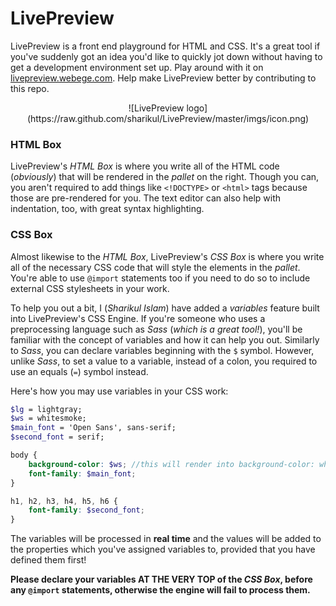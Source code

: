 # LivePreview
LivePreview is a front end playground for HTML and CSS. It's a great tool if you've suddenly got an idea you'd like to quickly jot down without having to get a development environment set up. Play around with it on <a href="http://livepreview.webege.com">livepreview.webege.com</a>. Help make LivePreview better by contributing to this repo. 

<center>
![LivePreview logo](https://raw.github.com/sharikul/LivePreview/master/imgs/icon.png)
</center>

### HTML Box
LivePreview's _HTML Box_ is where you write all of the HTML code (<em>obviously</em>) that will be rendered in the _pallet_ on the right. Though you can, you aren't required to add things like `<!DOCTYPE>` or `<html>` tags because those are pre-rendered for you. The text editor can also help with indentation, too, with great syntax highlighting.

### CSS Box
Almost likewise to the _HTML Box_, LivePreview's _CSS Box_ is where you write all of the necessary CSS code that will style the elements in the _pallet_. You're able to use `@import` statements too if you need to do so to include external CSS stylesheets in your work.  

To help you out a bit, I (<em>Sharikul Islam</em>) have added a _variables_ feature built into LivePreview's CSS Engine. If you're someone who uses a preprocessing language such as _Sass_ (<em>which is a great tool!</em>), you'll be familiar with the concept of variables and how it can help you out. Similarly to _Sass_, you can declare variables beginning with the `$` symbol. However, unlike _Sass_, to set a value to a variable, instead of a colon, you required to use an equals (`=`) symbol instead. 

Here's how you may use variables in your CSS work:  

```scss
$lg = lightgray;
$ws = whitesmoke;
$main_font = 'Open Sans', sans-serif;
$second_font = serif;

body {
    background-color: $ws; //this will render into background-color: whitesmoke;
    font-family: $main_font;
}

h1, h2, h3, h4, h5, h6 {
    font-family: $second_font;
}
```

The variables will be processed in **real time** and the values will be added to the properties which you've assigned variables to, provided that you have defined them first!  

**Please declare your variables AT THE VERY TOP of the _CSS Box_, before any `@import` statements, otherwise the engine will fail to process them.**

